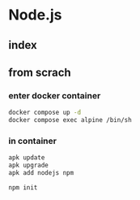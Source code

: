 # Node.js

## index

## from scrach

### enter docker container

```bash
docker compose up -d
docker compose exec alpine /bin/sh
```

### in container

```bash
apk update
apk upgrade
apk add nodejs npm

npm init
```

